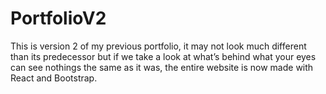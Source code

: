 # PortfolioV2

This is version 2 of my previous portfolio, it may not look much different than its predecessor but if we take a look at what’s behind what your eyes can see nothings the same as it was, the entire website is now made with React and Bootstrap.
